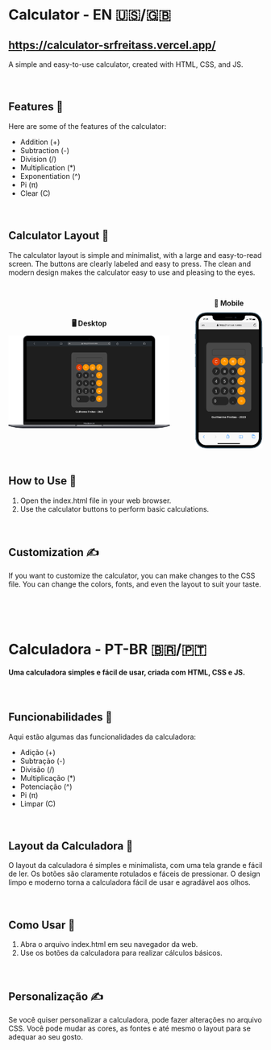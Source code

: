 # Calculator - EN 🇺🇸/🇬🇧
## https://calculator-srfreitass.vercel.app/ 
A simple and easy-to-use calculator, created with HTML, CSS, and JS.

<div style="height: 20px;"></div>

## Features 🌟
Here are some of the features of the calculator:

- Addition (+)
- Subtraction (-)
- Division (/)
- Multiplication (*)
- Exponentiation (^)
- Pi (π)
- Clear (C)

<div style="height: 20px;"></div>

## Calculator Layout 🎨
The calculator layout is simple and minimalist, with a large and easy-to-read screen. The buttons are clearly labeled and easy to press. The clean and modern design makes the calculator easy to use and pleasing to the eyes.

<div style="display: flex; align-items: center; justify-content: center; margin-top: 30px;">
  <div style="text-align: center; margin-right: 50px;">
    <p style="font-weight: bold; margin-bottom: 10px;"><b>🖥️ Desktop</b></p>
    <img src="./assets/images/desktop.png" alt="Captura de tela do projeto em execução" width="600">
  </div>
  <div style="text-align: center;">
    <p style="font-weight: bold; margin-bottom: 10px;"><b>📱 Mobile</b></p>
    <img src="./assets/images/mobile.png" alt="Captura de tela do projeto em execução" width="250">
  </div>
</div>


<div style="height: 20px;"></div>

## How to Use 🧐
1. Open the index.html file in your web browser.
2. Use the calculator buttons to perform basic calculations.
<div style="height: 20px;"></div>

## Customization ✍️
If you want to customize the calculator, you can make changes to the CSS file. You can change the colors, fonts, and even the layout to suit your taste.



<div style="height: 50px;"></div>

# Calculadora - PT-BR 🇧🇷/🇵🇹

#### Uma calculadora simples e fácil de usar, criada com HTML, CSS e JS.

<div style="height: 20px;"></div>

## Funcionabilidades 🌟

Aqui estão algumas das funcionalidades da calculadora:

- Adição (+)
- Subtração (-)
- Divisão (/)
- Multiplicação (*)
- Potenciação (^)
- Pi (π)
- Limpar (C)
<div style="height: 20px;"></div>

## Layout da Calculadora 🎨
O layout da calculadora é simples e minimalista, com uma tela grande e fácil de ler. Os botões são claramente rotulados e fáceis de pressionar. O design limpo e moderno torna a calculadora fácil de usar e agradável aos olhos.

<div style="height: 20px;"></div>

## Como Usar 🧐

1. Abra o arquivo index.html em seu navegador da web.
2. Use os botões da calculadora para realizar cálculos básicos.

<div style="height: 20px;"></div>

## Personalização ✍️

Se você quiser personalizar a calculadora, pode fazer alterações no arquivo CSS. Você pode mudar as cores, as fontes e até mesmo o layout para se adequar ao seu gosto.


